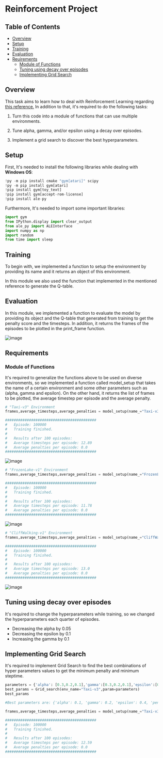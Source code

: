 # Reinforcement Project
## Table of Contents
- [Overview](#Overview)
- [Setup](#Setup)
- [Training](#Training)
- [Evaluation](#Evaluation)
- [Reuirements](#Requirements)
	- [Module of Functions](#Module-of-Functions)
	- [Tuning using decay over episodes](#Tuning-using-decay-over-episodes)
	- [Implementing Grid Search](#Implementing-Grid-Search)

## Overview
This task aims to learn how to deal with Reinforcement Learning regarding [this reference.](https://www.learndatasci.com/tutorials/reinforcement-q-learning-scratch-python-openai-gym/ "this reference")
In addition to that, it's required to do the following tasks:

1) Turn this code into a module of functions that can use multiple environments.

2) Tune alpha, gamma, and/or epsilon using a decay over episodes.

3) Implement a grid search to discover the best hyperparameters.

## Setup
First, It's needed to install the following libraries while dealing with **Windows OS**:

```python
!py -m pip install cmake "gym[atari]" scipy
!py -m pip install gym[atari]
!pip install gym[toy_text]
!pip install gym[accept-rom-license]
!pip install ale-py
```
Furthermore, It's needed to import some important libraries:
```python
import gym
from IPython.display import clear_output
from ale_py import ALEInterface
import numpy as np
import random
from time import sleep
```
## Training
To begin with, we implemented a function to setup the environment by providing its name and it returns an object of this environment.


In this module we also used the function that implemented in the mentioned reference to generate the Q-table.

## Evaluation
In this module, we implemented a function to evaluate the model by providing its object and the Q-table that generated from training to get the penalty score and the timesteps.
In addition, it returns the frames of the episodes to be plotted in the print_frame function.

![image](https://drive.google.com/uc?export=view&id=1SAGJhRIubr56DsjzGAwjmUk0ufTKL-RB)

## Requirements
### Module of Functions
It's required to generalize the functions above to be used on diverse environments, so we implemented a function called model_setup that takes the name of a certain environment and some other parameters such as (alpha, gamma and epsilon). On the other hand, it returns the list of frames to be plotted, the average timestep per episode and the average penalty.
```python
# "Taxi-v3" Environment
frames,average_timesteps,average_penalties = model_setup(name_="Taxi-v3",alpha=0.1,gamma=0.6,epsilon=0.1)

##########################################
#	Episode: 100000									  
#	Training finished.										
#																 
#	Results after 100 episodes:					 
#	Average timesteps per episode: 12.89	
#	Average penalties per episode: 0.0		  
##########################################
```
![image](https://drive.google.com/uc?export=view&id=1SAGJhRIubr56DsjzGAwjmUk0ufTKL-RB)

```python
# "FrozenLake-v1" Environment
frames,average_timesteps,average_penalties = model_setup(name_="FrozenLake-v1",alpha=0.1,gamma=0.6,epsilon=0.1)

##########################################
#	Episode: 100000
#	Training finished.
#
#	Results after 100 episodes:
#	Average timesteps per episode: 11.78
#	Average penalties per episode: 0.0 
##########################################
```
![image](https://drive.google.com/uc?export=view&id=1-P6mp5yB1OZEthwey6Kknp2drFCv_0EP)

```python
# "CliffWalking-v1" Environment
frames,average_timesteps,average_penalties = model_setup(name_="CliffWalking-v0",alpha=0.1,gamma=0.6,epsilon=0.1)

##########################################
#	Episode: 100000
#	Training finished.
#
#	Results after 100 episodes:
#	Average timesteps per episode: 13.0
#	Average penalties per episode: 0.0 
##########################################
```
![image](https://drive.google.com/uc?export=view&id=1SCjhiUbozjE3I2R6bKWx9uoj2z9fsslo)

## Tuning using decay over episodes
It's required to change the hyperparameters while training, so we changed the hyperparameters each quarter of episodes.
- Decreasing the alpha by 0.05
- Decreasing the epsilon by 0.1
- Increasing the gamma by 0.1

## Implementing Grid Search
It's required to implement Grid Search to find the best combinations of hyper parameters values to get the minimum penalty and minimum steptime.
```python
parameters = {'alpha': [0.3,0.2,0.1],'gamma':[0.3,0.2,0.1],'epsilon':[0.4,0.3,0.2]}
best_params = Grid_search(env_name="Taxi-v3",param=parameters)
best_params

#Best parameters are: {'alpha': 0.1, 'gamma': 0.2, 'epsilon': 0.4, 'penalty': 0.0, 'time step': 12.49}

frames,average_timesteps,average_penalties = model_setup(name_="Taxi-v3",alpha=0.1,gamma=0.2,epsilon=0.4)

##########################################
#	Episode: 100000
#	Training finished.
#
#	Results after 100 episodes:
#	Average timesteps per episode: 12.59
#	Average penalties per episode: 0.0 
##########################################

```